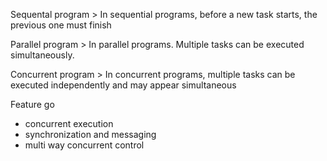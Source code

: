 Sequental program > In sequential programs, before a new task starts, the previous one must finish

Parallel program > In parallel programs. Multiple tasks can be executed simultaneously.

Concurrent program > In concurrent programs, multiple tasks can be executed independently and may appear simultaneous

Feature go
- concurrent execution
- synchronization and messaging
- multi way concurrent control